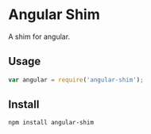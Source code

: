 # Angular Shim

A shim for angular.

## Usage

```js
var angular = require('angular-shim');
```

## Install

	npm install angular-shim
